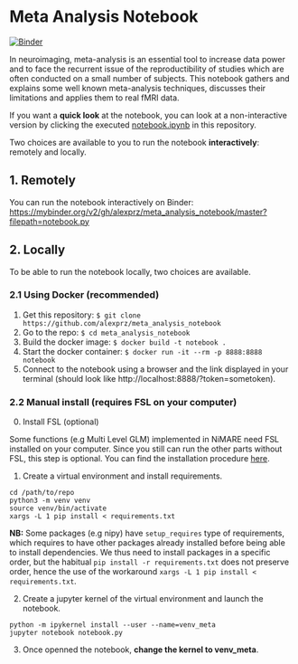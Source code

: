 # Meta Analysis Notebook

[![Binder](https://mybinder.org/badge_logo.svg)](https://mybinder.org/v2/gh/alexprz/meta_analysis_notebook/master?filepath=notebook.py)

In neuroimaging, meta-analysis is an essential tool to increase data power and to face the recurrent issue of the reproductibility of studies which are often conducted on a small number of subjects.
This notebook gathers and explains some well known meta-analysis techniques, discusses their limitations and applies them to real fMRI data.

If you want a **quick look** at the notebook, you can look at a non-interactive version by clicking the executed [notebook.ipynb](https://github.com/alexprz/meta_analysis_notebook/blob/master/notebook.ipynb) in this repository.

Two choices are available to you to run the notebook **interactively**: remotely and locally.

## 1. Remotely
You can run the notebook interactively on Binder:
https://mybinder.org/v2/gh/alexprz/meta_analysis_notebook/master?filepath=notebook.py

## 2. Locally
To be able to run the notebook locally, two choices are available.

### 2.1 Using Docker (recommended)

1. Get this repository: `$ git clone https://github.com/alexprz/meta_analysis_notebook`
2. Go to the repo: `$ cd meta_analysis_notebook`
3. Build the docker image: `$ docker build -t notebook .`
4. Start the docker container: `$ docker run -it --rm -p 8888:8888 notebook`
5. Connect to the notebook using a browser and the link displayed in your terminal (should look like http://localhost:8888/?token=sometoken).

### 2.2 Manual install (requires FSL on your computer)

0. Install FSL (optional)

Some functions (e.g Multi Level GLM) implemented in NiMARE need FSL installed on your computer. Since you still can run the other parts without FSL, this step is optional.
You can find the installation procedure [here](https://fsl.fmrib.ox.ac.uk/fsl/fslwiki/FslInstallation).

1. Create a virtual environment and install requirements.

```
cd /path/to/repo
python3 -m venv venv
source venv/bin/activate
xargs -L 1 pip install < requirements.txt
```

**NB:** Some packages (e.g nipy) have `setup_requires` type of requirements, which requires to have other packages already installed before being able to install dependencies. We thus need to install packages in a specific order, but the habitual `pip install -r requirements.txt` does not preserve order, hence the use of the workaround `xargs -L 1 pip install < requirements.txt`.

2. Create a jupyter kernel of the virtual environment and launch the notebook.

```
python -m ipykernel install --user --name=venv_meta
jupyter notebook notebook.py
```

3. Once openned the notebook, **change the kernel to venv_meta**.
